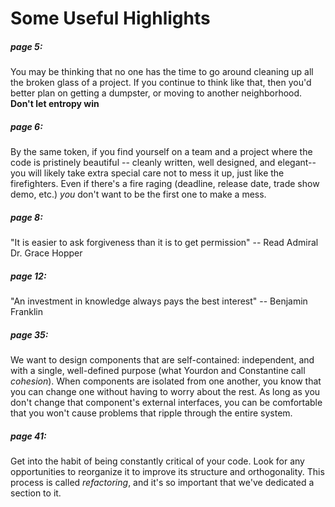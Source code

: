 # Some Useful Highlights

##### page 5:
You may be thinking that no one has the time to go around cleaning up all the broken glass of a project. If you continue to think like that, then you'd better plan on getting a dumpster, or moving to another neighborhood. **Don't let entropy win**

##### page 6:
By the same token, if you find yourself on a team and a project where the code is pristinely beautiful -- cleanly written, well designed, and elegant--you will likely take extra special care  not to mess it up, just like the firefighters. Even if there's a fire raging (deadline, release date, trade show demo, etc.) *you* don't want to be the first one to make a mess.

##### page 8:
"It is easier to ask forgiveness than it is to get permission" -- Read Admiral Dr. Grace Hopper

##### page 12:
"An investment in knowledge always pays the best interest" -- Benjamin Franklin

##### page 35:
We want to design components that are self-contained: independent, and with a single, well-defined purpose (what Yourdon and Constantine call *cohesion*). When components are isolated from one another, you know that you can change one without having to worry about the rest. As long as you don't change that component's external interfaces, you can be comfortable that you won't cause problems that ripple through the entire system.

##### page 41:
Get into the habit of being constantly critical of your code. Look for any opportunities to reorganize it to improve its structure and orthogonality. This process is called *refactoring*, and it's so important that we've dedicated a section to it.

